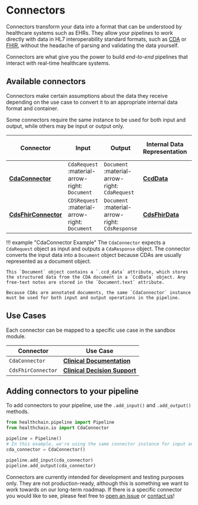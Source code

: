 # Connectors

Connectors transform your data into a format that can be understood by healthcare systems such as EHRs. They allow your pipelines to work directly with data in HL7 interoperability standard formats, such as [CDA](https://www.hl7.org.uk/standards/hl7-standards/cda-clinical-document-architecture/) or [FHIR](https://hl7.org/fhir/), without the headache of parsing and validating the data yourself.

Connectors are what give you the power to build *end-to-end* pipelines that interact with real-time healthcare systems.

## Available connectors

Connectors make certain assumptions about the data they receive depending on the use case to convert it to an appropriate internal data format and container.

Some connectors require the same instance to be used for both input and output, while others may be input or output only.

| Connector | Input | Output | Internal Data Representation | Access it by... | Same instance I/O? |
|-----------|-------|--------|-------------------------|----------------|--------------------------|
| [**CdaConnector**](cdaconnector.md) | `CdaRequest` :material-arrow-right: `Document` | `Document` :material-arrow-right: `CdaRequest` | [**CcdData**](../../../api/data_models.md#healthchain.models.data.ccddata.CcdData) | `.ccd_data` | ✅ |
| [**CdsFhirConnector**](cdsfhirconnector.md) | `CDSRequest` :material-arrow-right: `Document` | `Document` :material-arrow-right: `CdsResponse` | [**CdsFhirData**](../../../api/data_models.md#healthchain.models.data.cdsfhirdata.CdsFhirData) | `.fhir_resources` | ✅ |

!!! example "CdaConnector Example"
    The `CdaConnector` expects a `CdaRequest` object as input and outputs a `CdaResponse` object. The connector converts the input data into a `Document` object because CDAs are usually represented as a document object.

    This `Document` object contains a `.ccd_data` attribute, which stores the structured data from the CDA document in a `CcdData` object. Any free-text notes are stored in the `Document.text` attribute.

    Because CDAs are annotated documents, the same `CdaConnector` instance must be used for both input and output operations in the pipeline.

## Use Cases
Each connector can be mapped to a specific use case in the sandbox module.

| Connector | Use Case |
|-----------|----------|
| `CdaConnector` | [**Clinical Documentation**](../../sandbox/use_cases/clindoc.md) |
| `CdsFhirConnector` | [**Clinical Decision Support**](../../sandbox/use_cases/cds.md) |

## Adding connectors to your pipeline

To add connectors to your pipeline, use the `.add_input()` and `.add_output()` methods.

```python
from healthchain.pipeline import Pipeline
from healthchain.io import CdaConnector

pipeline = Pipeline()
# In this example, we're using the same connector instance for input and output
cda_connector = CdaConnector()

pipeline.add_input(cda_connector)
pipeline.add_output(cda_connector)
```

Connectors are currently intended for development and testing purposes only. They are not production-ready, although this is something we want to work towards on our long-term roadmap. If there is a specific connector you would like to see, please feel free to [open an issue](https://github.com/dotimplement/healthchain/issues) or [contact us](https://discord.gg/UQC6uAepUz)!
